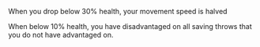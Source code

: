 When you drop below 30% health, your movement speed is halved

When below 10% health, you have disadvantaged on all saving throws that you do not have advantaged on.

